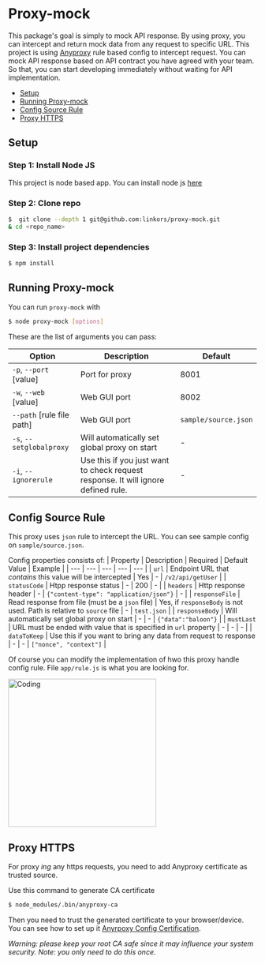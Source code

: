 # Proxy-mock

This package's goal is simply to mock API response. By using proxy, you can intercept and return mock data from any request to specific URL. This project is using [Anyproxy](http://anyproxy.io/en/#rule-module-interface) rule based config to intercept request. You can mock API response based on API contract you have agreed with your team. So that, you can start developing immediately without waiting for API implementation. 

- [Setup](#setup)
- [Running Proxy-mock](#running-proxy-mock)
- [Config Source Rule](#config-source-rule)
- [Proxy HTTPS](#proxy-https)

## Setup

### Step 1: Install Node JS

This project is node based app. You can install node js [here](https://nodejs.org/)

### Step 2: Clone repo

```bash
$  git clone --depth 1 git@github.com:linkors/proxy-mock.git
& cd <repo_name>
```

### Step 3: Install project dependencies

```bash
$ npm install
```


## Running Proxy-mock

You can run `proxy-mock` with 
```bash
$ node proxy-mock [options]
```

These are the list of arguments you can pass:

| Option | Description | Default |
| --- | --- | --- |
| `-p`, `--port` [value] | Port for proxy | 8001 |
| `-w`, `--web` [value] | Web GUI port | 8002 |
| `--path` [rule file path]| Web GUI port | `sample/source.json` |
| `-s`, `--setglobalproxy`| Will automatically set global proxy on start | - |
| `-i`, `--ignorerule`| Use this if you just want to check request response. It will ignore defined rule. | - |

## Config Source Rule 

This proxy uses `json` rule to intercept the URL. You can see sample config on `sample/source.json`. 

Config properties consists of:
| Property | Description | Required | Default Value | Example |
| --- | --- | --- | --- | --- |
| `url` | Endpoint URL that _contains_ this value will be intercepted | Yes | - | `/v2/api/getUser` |
| `statusCode` | Htpp response status | - | 200 | - |
| `headers` | Http response header | - | `{"content-type": "application/json"}` | - |
| `responseFile` | Read response from file (must be a `json` file) | Yes, if `responseBody` is not used. Path is relative to `source`  file | - | `test.json` |
| `responseBody` | Will automatically set global proxy on start | - | - | `{"data":"baloon"}` |
| `mustLast` | URL must be ended with value that is specified in `url` property | - | - | - |
| `dataToKeep` | Use this if you want to bring any data from request to response | - | - | `["nonce", "context"]` |

Of course you can modify the implementation of hwo this proxy handle config rule. File `app/rule.js` is what you are looking for.

<img width="300" alt="Coding" src="https://media.giphy.com/media/13UZisxBxkjPwI/giphy.gif">

## Proxy HTTPS

For proxy _ing_ any https requests, you need to add Anyproxy certificate as trusted source.

Use this command to generate CA certificate
```bash
$ node_modules/.bin/anyproxy-ca
```
Then you need to trust the generated certificate to your browser/device. You can see how to set up it  [Anyrpoxy Config Certification](http://anyproxy.io/en/#config-certification).

_Warning: please keep your root CA safe since it may influence your system security._
_Note: you only need to do this once._


